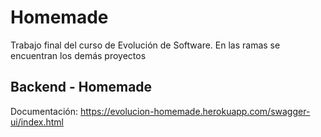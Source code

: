 # Homemade
Trabajo final del curso de Evolución de Software. En las ramas se encuentran los demás proyectos

## Backend - Homemade
Documentación: https://evolucion-homemade.herokuapp.com/swagger-ui/index.html

